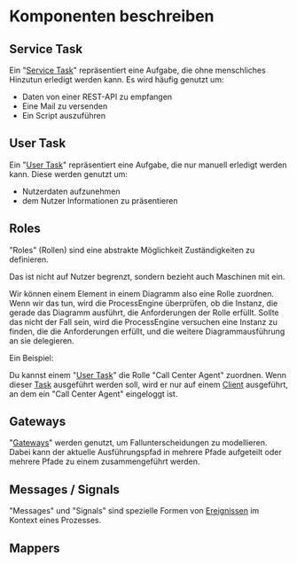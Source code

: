 # Komponenten beschreiben

## Service Task

Ein "[Service Task](../../../anhang/GLOSSARY.md#service-task)" repräsentiert
eine Aufgabe, die ohne menschliches Hinzutun erledigt werden kann. Es wird
häufig genutzt um:

- Daten von einer REST-API zu empfangen
- Eine Mail zu versenden
- Ein Script auszuführen

## User Task

Ein "[User Task](../../../anhang/GLOSSARY.md#user-task)" repräsentiert eine
Aufgabe, die nur manuell erledigt werden kann. Diese werden genutzt um:

- Nutzerdaten aufzunehmen
- dem Nutzer Informationen zu präsentieren


## Roles

"Roles" (Rollen) sind eine abstrakte Möglichkeit Zuständigkeiten
zu definieren.

Das ist nicht auf Nutzer begrenzt, sondern bezieht auch Maschinen mit ein.

Wir können einem Element in einem Diagramm also eine Rolle zuordnen. Wenn wir
das tun, wird die ProcessEngine überprüfen, ob die Instanz, die gerade das
Diagramm ausführt, die Anforderungen der Rolle erfüllt. Sollte das nicht der
Fall sein, wird die ProcessEngine versuchen eine Instanz zu finden, die die
Anforderungen erfüllt, und die weitere Diagrammausführung an sie delegieren.

Ein Beispiel:

Du kannst einem "[User Task](../../../anhang/GLOSSARY.md#user-task)" die Rolle
"Call Center Agent" zuordnen. Wenn dieser
[Task](../../../anhang/GLOSSARY.md#task) ausgeführt werden soll, wird er nur auf
einem [Client]() ausgeführt, an dem ein "Call Center Agent" eingeloggt ist.

## Gateways

"[Gateways](../../anhang/GLOSSARY.md#gateway)" werden genutzt, um
Fallunterscheidungen zu modellieren. Dabei kann der aktuelle Ausführungspfad in
mehrere Pfade aufgeteilt oder mehrere Pfade zu einem zusammengeführt werden.

## Messages / Signals

"Messages" und "Signals" sind spezielle Formen von
[Ereignissen](../../anhang/GLOSSARY.md#ereignis) im Kontext eines Prozesses.

## Mappers
